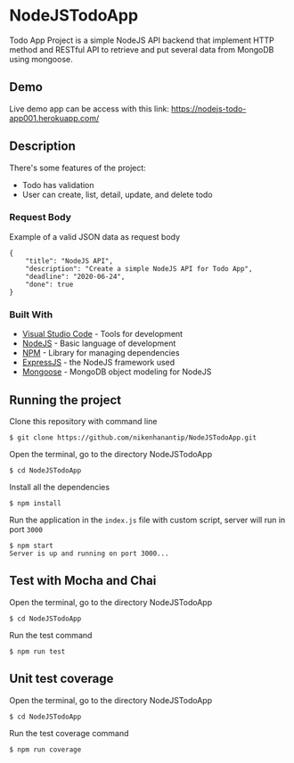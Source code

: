 # NodeJSTodoApp
Todo App Project is a simple NodeJS API backend that implement HTTP method and RESTful API to retrieve and put several data from MongoDB using mongoose.

## Demo
Live demo app can be access with this link: https://nodejs-todo-app001.herokuapp.com/

## Description
There's some features of the project:
* Todo has validation
* User can create, list, detail, update, and delete todo

### Request Body
Example of a valid JSON data as request body
```
{
    "title": "NodeJS API",
    "description": "Create a simple NodeJS API for Todo App",
    "deadline": "2020-06-24",
    "done": true
}
```

### Built With
* [Visual Studio Code](https://code.visualstudio.com/) - Tools for development
* [NodeJS](https://nodejs.org/en/) - Basic language of development
* [NPM](https://www.npmjs.com/) - Library for managing dependencies
* [ExpressJS](https://expressjs.com/) - the NodeJS framework used
* [Mongoose](https://mongoosejs.com/) - MongoDB object modeling for NodeJS

## Running the project
Clone this repository with command line
```
$ git clone https://github.com/nikenhanantip/NodeJSTodoApp.git
```

Open the terminal, go to the directory NodeJSTodoApp
```
$ cd NodeJSTodoApp
```

Install all the dependencies
```
$ npm install
```

Run the application in the `index.js` file with custom script, server will run in port `3000`
```
$ npm start
Server is up and running on port 3000...
```

## Test with Mocha and Chai
Open the terminal, go to the directory NodeJSTodoApp
```
$ cd NodeJSTodoApp
```

Run the test command
```
$ npm run test
```

## Unit test coverage
Open the terminal, go to the directory NodeJSTodoApp
```
$ cd NodeJSTodoApp
```

Run the test coverage command
```
$ npm run coverage
```